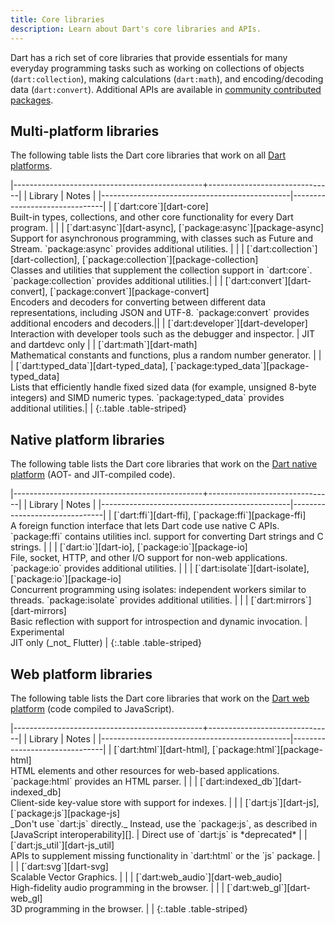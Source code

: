 ```yaml
---
title: Core libraries
description: Learn about Dart's core libraries and APIs.
---
```


Dart has a rich set of core libraries that provide essentials for many everyday
programming tasks such as working on collections of objects
(`dart:collection`), making calculations (`dart:math`), and encoding/decoding
data (`dart:convert`). Additional APIs are available in
[community contributed packages](/guides/libraries/useful-libraries).

<style>
  th:first-child {
    width: 80%;
  }
</style>

## Multi-platform libraries

The following table lists the Dart core libraries that work on all
[Dart platforms](/overview#platform).

<div class="table-wrapper" markdown="1">
|-----------------------------------------------+-------------------------------|
| Library                                       | Notes   |
|-----------------------------------------------|-------------------------------|
| [`dart:core`][dart-core]                <br> Built-in types, collections, and other core functionality for every Dart program. | |
| [`dart:async`][dart-async], [`package:async`][package-async]<br>Support for asynchronous programming, with classes such as Future and Stream. `package:async` provides additional utilities. | |
| [`dart:collection`][dart-collection], [`package:collection`][package-collection]<br> Classes and utilities that supplement the collection support in `dart:core`. `package:collection` provides additional utilities.| |
| [`dart:convert`][dart-convert], [`package:convert`][package-convert]<br> Encoders and decoders for converting between different data representations, including JSON and UTF-8. `package:convert` provides additional encoders and decoders.||
| [`dart:developer`][dart-developer]<br> Interaction with developer tools such as the debugger and inspector. | JIT and dartdevc only |
| [`dart:math`][dart-math]<br> Mathematical constants and functions, plus a random number generator. | |
| [`dart:typed_data`][dart-typed_data], [`package:typed_data`][package-typed_data]<br> Lists that efficiently handle fixed sized data (for example, unsigned 8-byte integers) and SIMD numeric types. `package:typed_data` provides additional utilities.| |
{:.table .table-striped}
</div>

## Native platform libraries

The following table lists the Dart core libraries that work on the
[Dart native platform](/overview#platform) (AOT- and JIT-compiled code).

<div class="table-wrapper" markdown="1">
|-----------------------------------------------+-------------------------------|
| Library                                       | Notes   |
|-----------------------------------------------|-------------------------------|
| [`dart:ffi`][dart-ffi], [`package:ffi`][package-ffi]<br> A foreign function interface that lets Dart code use native C APIs. `package:ffi` contains utilities incl. support for converting Dart strings and C strings. | |
| [`dart:io`][dart-io], [`package:io`][package-io]<br> File, socket, HTTP, and other I/O support for non-web applications. `package:io` provides additional utilities. | |
| [`dart:isolate`][dart-isolate], [`package:io`][package-io]<br> Concurrent programming using isolates: independent workers similar to threads. `package:isolate` provides additional utilities. | |
| [`dart:mirrors`][dart-mirrors]          <br> Basic reflection with support for introspection and dynamic invocation. | Experimental<br>JIT only (_not_&nbsp;Flutter) |
{:.table .table-striped}
</div>

## Web platform libraries

The following table lists the Dart core libraries that work on the
[Dart web platform](/overview#platform) (code compiled to JavaScript).

<div class="table-wrapper" markdown="1">
|-----------------------------------------------+-------------------------------|
| Library                                       | Notes   |
|-----------------------------------------------|-------------------------------|
| [`dart:html`][dart-html], [`package:html`][package-html]<br> HTML elements and other resources for web-based applications. `package:html` provides an HTML parser. | |
| [`dart:indexed_db`][dart-indexed_db]<br> Client-side key-value store with support for indexes. | |
| [`dart:js`][dart-js], [`package:js`][package-js]<br> _Don't use `dart:js` directly._ Instead, use the `package:js`, as described in [JavaScript interoperability][]. | Direct use of `dart:js` is *deprecated* |
| [`dart:js_util`][dart-js_util]<br> APIs to supplement missing functionality in `dart:html` or the `js` package. | |
| [`dart:svg`][dart-svg]<br> Scalable Vector Graphics. | |
| [`dart:web_audio`][dart-web_audio]<br> High-fidelity audio programming in the browser. | |
| [`dart:web_gl`][dart-web_gl]<br> 3D programming in the browser. | |
{:.table .table-striped}

</div>

<!---
Multi-platform libraries
-->
[dart-core]: {{site.dart_api}}/{{site.data.pkg-vers.SDK.channel}}/dart-core/dart-core-library.html
[dart-async]: {{site.dart_api}}/{{site.data.pkg-vers.SDK.channel}}/dart-async/dart-async-library.html
[package-async]: {{site.pub-pkg}}/async
[dart-collection]: {{site.dart_api}}/{{site.data.pkg-vers.SDK.channel}}/dart-collection/dart-collection-library.html
[package-collection]: {{site.pub-pkg}}/collection
[dart-convert]: {{site.dart_api}}/{{site.data.pkg-vers.SDK.channel}}/dart-convert/dart-convert-library.html
[package-convert]: {{site.pub-pkg}}/convert
[dart-developer]: {{site.dart_api}}/{{site.data.pkg-vers.SDK.channel}}/dart-developer/dart-developer-library.html
[dart-math]: {{site.dart_api}}/{{site.data.pkg-vers.SDK.channel}}/dart-math/dart-math-library.html
[dart-typed_data]: {{site.dart_api}}/{{site.data.pkg-vers.SDK.channel}}/dart-typed_data/dart-typed_data-library.html
[package-typed_data]: {{site.pub-pkg}}/typed_data

<!---
Native platform libraries
-->
[dart-ffi]: {{site.dart_api}}/{{site.data.pkg-vers.SDK.channel}}/dart-ffi/dart-ffi-library.html
[package-ffi]: {{site.pub-pkg}}/ffi
[dart-cli]: {{site.dart_api}}/{{site.data.pkg-vers.SDK.channel}}/dart-cli/dart-cli-library.html
[dart-io]: {{site.dart_api}}/{{site.data.pkg-vers.SDK.channel}}/dart-io/dart-io-library.html
[package-io]: {{site.pub-pkg}}/io
[dart-isolate]: {{site.dart_api}}/{{site.data.pkg-vers.SDK.channel}}/dart-isolate/dart-isolate-library.html
[package-isolate]: {{site.pub-pkg}}/isolate
[dart-mirrors]: {{site.dart_api}}/{{site.data.pkg-vers.SDK.channel}}/dart-mirrors/dart-mirrors-library.html

<!---
Web platform libraries
-->
[dart-html]: {{site.dart_api}}/{{site.data.pkg-vers.SDK.channel}}/dart-html/dart-html-library.html
[package-html]: {{site.pub-pkg}}/html
[dart-indexed_db]: {{site.dart_api}}/{{site.data.pkg-vers.SDK.channel}}/dart-indexed_db/dart-indexed_db-library.html
[dart-js]: {{site.dart_api}}/{{site.data.pkg-vers.SDK.channel}}/dart-js/dart-js-library.html
[package-js]: {{site.pub-pkg}}/js
[dart-js_util]: {{site.dart_api}}/{{site.data.pkg-vers.SDK.channel}}/dart-js_util/dart-js_util-library.html
[dart-svg]: {{site.dart_api}}/{{site.data.pkg-vers.SDK.channel}}/dart-svg/dart-svg-library.html
[dart-web_audio]: {{site.dart_api}}/{{site.data.pkg-vers.SDK.channel}}/dart-web_audio/dart-web_audio-library.html
[dart-web_gl]: {{site.dart_api}}/{{site.data.pkg-vers.SDK.channel}}/dart-web_gl/dart-web_gl-library.html
[JavaScript interoperability]: /web/js-interop
